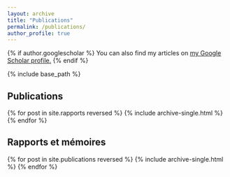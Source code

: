 ```yaml
---
layout: archive
title: "Publications"
permalink: /publications/
author_profile: true
---
```


{% if author.googlescholar %}
  You can also find my articles on <u><a href="{{author.googlescholar}}">my Google Scholar profile</a>.</u>
{% endif %}

{% include base_path %}


<h2> Publications </h2>

{% for post in site.rapports reversed %}
  {% include archive-single.html %}
{% endfor %}


<h2> Rapports et mémoires </h2>

{% for post in site.publications reversed %}
  {% include archive-single.html %}
{% endfor %}

